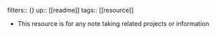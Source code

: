 filters:: {}
up:: [[readme]] 
tags:: [[resource]]

- This resource is for any note taking related projects or information